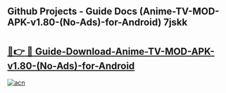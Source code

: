 ## Github Projects - Guide Docs (Anime-TV-MOD-APK-v1.80-(No-Ads)-for-Android) 7jskk

# <h2><a href="https://apkcomod.com?title=Anime-TV-MOD-APK-v1.80-(No-Ads)-for-Android">🔗👉 🔴 Guide-Download-Anime-TV-MOD-APK-v1.80-(No-Ads)-for-Android </a></h2>

[![acn](https://github.com/user-attachments/assets/0f9c940e-d8b0-45ae-aac7-cd30a18b3e1c)](https://apkcomod.com?title=Anime-TV-MOD-APK-v1.80-(No-Ads)-for-Android)
